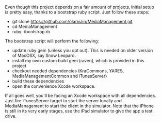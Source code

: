 Even though this project depends on a fair amount of projects, initial setup is pretty easy, thanks to a bootstrap ruby script.
Just follow these steps:
- git clone https://github.com/olarivain/MediaManagement.git
- cd MediaManagement
- ruby ./bootstrap.rb

The bootstrap script will perform the following:
- update ruby gem (unless you opt out). This is needed on older version of MacOSX, say Snow Leopard.
- install my own custom build gem (raven), which is provided in this project
- checkout needed dependencies (KraCommons, YARES, MediaManagementCommon and iTunesServer)
- build these dependencies
- open the convenience Xcode workspace.

If all goes well, you'll be facing an Xcode workspace with all dependencies.
Just fire iTunesServer target to start the server locally and MediaManagement to start the client in the simulator.
Note that the iPhone is still in its very early stages, use the iPad simulator to give the app a test drive.
